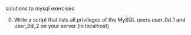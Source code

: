 solutions to mysql exercises

0. Write a script that lists all privileges of the MySQL users user_0d_1 and user_0d_2 on your server (in localhost)
